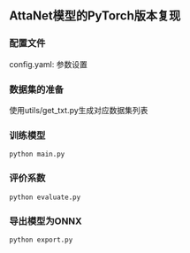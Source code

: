 ## AttaNet模型的PyTorch版本复现
### 配置文件
config.yaml: 参数设置
### 数据集的准备
使用utils/get_txt.py生成对应数据集列表
### 训练模型
```basic
python main.py
```
### 评价系数
```basic
python evaluate.py
```
### 导出模型为ONNX
```basic
python export.py
```